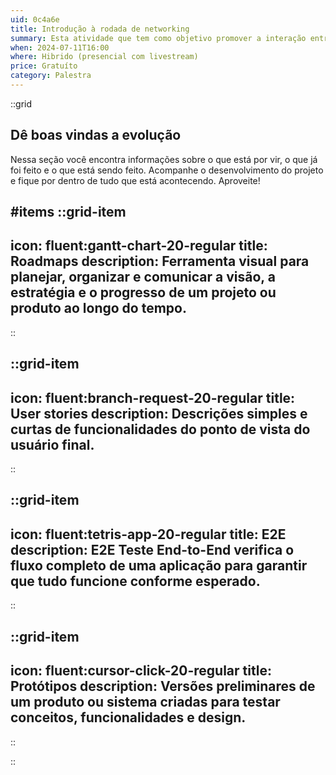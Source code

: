```yaml
---
uid: 0c4a6e
title: Introdução à rodada de networking
summary: Esta atividade que tem como objetivo promover a interação entre os desenvolvedores através de uma dinâmica de conversas rápidas.
when: 2024-07-11T16:00
where: Hibrido (presencial com livestream)
price: Gratuíto
category: Palestra
---
```


::grid
## Dê boas vindas a evolução

Nessa seção você encontra informações sobre o que está por vir, o que já foi feito e o que está sendo feito. Acompanhe o desenvolvimento do projeto e fique por dentro de tudo que está acontecendo. Aproveite!

#items
::grid-item
---
icon: fluent:gantt-chart-20-regular
title: Roadmaps
description: Ferramenta visual para planejar, organizar e comunicar a visão, a estratégia e o progresso de um projeto ou produto ao longo do tempo.
---
::

::grid-item
---
icon: fluent:branch-request-20-regular
title: User stories
description: Descrições simples e curtas de funcionalidades do ponto de vista do usuário final.
---
::

::grid-item
---
icon: fluent:tetris-app-20-regular
title: E2E
description: E2E Teste End-to-End verifica o fluxo completo de uma aplicação para garantir que tudo funcione conforme esperado.
---
::


::grid-item
---
icon: fluent:cursor-click-20-regular
title: Protótipos
description: Versões preliminares de um produto ou sistema criadas para testar conceitos, funcionalidades e design.
---
::

::

